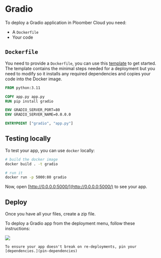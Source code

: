 # Gradio

To deploy a Gradio application in Ploomber Cloud you need:

- A `Dockerfile`
- Your code

## `Dockerfile`

You need to provide a `Dockerfile`, you can use this [template](https://github.com/ploomber/doc/blob/main/examples/gradio/basic-app/Dockerfile) to get started. The template contains the minimal steps needed for a deployment but you need to modify so it installs any required dependencies and copies your code into the Docker image.

```Dockerfile
FROM python:3.11

COPY app.py app.py
RUN pip install gradio

ENV GRADIO_SERVER_PORT=80
ENV GRADIO_SERVER_NAME=0.0.0.0

ENTRYPOINT ["gradio", "app.py"]
```

## Testing locally

To test your app, you can use `docker` locally:

```sh
# build the docker image
docker build . -t gradio

# run it
docker run -p 5000:80 gradio
```

Now, open [http://0.0.0.0:5000/](http://0.0.0.0:5000/) to see your app.


## Deploy

Once you have all your files, create a zip file.

To deploy a Gradio app from the deployment menu, follow these instructions:

![](../static/docker.png)


```{tip}
To ensure your app doesn't break on re-deployments, pin your [dependencies.](pin-dependencies)
```